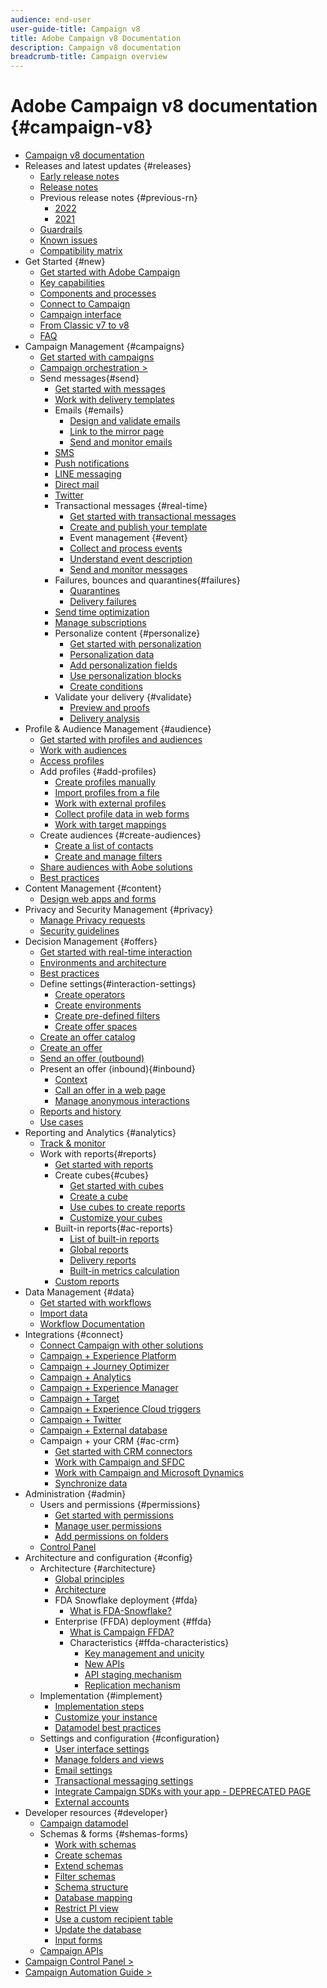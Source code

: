 ```yaml
---
audience: end-user
user-guide-title: Campaign v8
title: Adobe Campaign v8 Documentation
description: Campaign v8 documentation
breadcrumb-title: Campaign overview
---
```


# Adobe Campaign v8 documentation {#campaign-v8}

+ [Campaign v8 documentation](campaign-home.md)
+ Releases and latest updates {#releases}
  + [Early release notes](start/e-release-notes.md)
  + [Release notes](start/release-notes.md)
  + Previous release notes {#previous-rn}
    + [2022](start/release-notes-2022.md)
    + [2021](start/release-notes-2021.md)
  + [Guardrails](start/ac-guardrails.md)
  + [Known issues](start/known-issues.md)
  + [Compatibility matrix](start/compatibility-matrix.md)
+ Get Started {#new}
  + [Get started with Adobe Campaign](start/get-started.md)
  + [Key capabilities](start/whats-new.md)
  + [Components and processes](start/ac-components.md)
  + [Connect to Campaign](start/connect.md)
  + [Campaign interface](start/campaign-ui.md)
  + [From Classic v7 to v8](start/v7-to-v8.md)
  + [FAQ](start/campaign-faq.md)
+ Campaign Management {#campaigns}
  + [Get started with campaigns](start/campaigns.md)
  + [Campaign orchestration >](https://experienceleague.adobe.com/docs/campaign/automation/campaign-orchestration/set-up-campaigns.html)
  + Send messages{#send}
    + [Get started with messages](start/create-message.md)
    + [Work with delivery templates](send/create-templates.md)
    + Emails {#emails}
      + [Design and validate emails](send/email.md)
      + [Link to the mirror page](send/mirror-page.md)
      + [Send and monitor emails](send/send.md)
    + [SMS](send/sms.md)
    + [Push notifications](send/push.md)
    + [LINE messaging](send/line.md)
    + [Direct mail](send/direct-mail.md)
    + [Twitter](send/twitter.md)
    + Transactional messages {#real-time}
      + [Get started with transactional messages](send/transactional.md)
      + [Create and publish your template](send/transactional-template.md)
      + Event management {#event}
       + [Collect and process events](send/event-processing.md)
       + [Understand event description](send/event-description.md)
      + [Send and monitor messages](send/delivery-execution.md)
    + Failures, bounces and quarantines{#failures}
      + [Quarantines](send/quarantines.md)
      + [Delivery failures](send/delivery-failures.md)
    + [Send time optimization](send/predictive.md)
    + [Manage subscriptions](start/subscriptions.md)
    + Personalize content {#personalize}
      + [Get started with personalization](send/personalize.md)
      + [Personalization data](send/personalization-data.md)
      + [Add personalization fields](send/personalization-fields.md)
      + [Use personalization blocks](send/personalization-blocks.md)
      + [Create conditions](send/conditions.md)
    + Validate your delivery {#validate}
      + [Preview and proofs](send/preview-and-proof.md)
      + [Delivery analysis](send/delivery-analysis.md)
+ Profile & Audience Management {#audience}
    + [Get started with profiles and audiences](audiences/gs-audiences.md)
    + [Work with audiences](start/audiences.md)
    + [Access profiles](audiences/view-profiles.md)
    + Add profiles {#add-profiles}
      + [Create profiles manually](audiences/create-profiles.md)
      + [Import profiles from a file](audiences/import-profiles.md)
      + [Work with external profiles](audiences/external-profiles.md)
      + [Collect profile data in web forms](audiences/collect-profiles.md)
      + [Work with target mappings](audiences/target-mappings.md)
    + Create audiences {#create-audiences}
      + [Create a list of contacts](audiences/create-audiences.md)
      + [Create and manage filters](audiences/create-filters.md)
    + [Share audiences with Aobe solutions](start/shared-audiences.md)
    + [Best practices](audiences/audiences-best-practices.md)
+ Content Management {#content}
  + [Design web apps and forms](dev/webapps.md)
+ Privacy and Security Management {#privacy}
  + [Manage Privacy requests](start/privacy.md)
  + [Security guidelines](config/security.md)
+ Decision Management {#offers}
  + [Get started with real-time interaction](interaction/interaction.md)
  + [Environments and architecture](interaction/interaction-architecture.md)
  + [Best practices](interaction/interaction-best-practices.md)
  + Define settings{#interaction-settings}
    + [Create operators](interaction/interaction-operators.md)
    + [Create environments](interaction/interaction-env.md)
    + [Create pre-defined filters](interaction/interaction-predefined-filters.md)
    + [Create offer spaces](interaction/interaction-offer-spaces.md)
  + [Create an offer catalog](interaction/interaction-offer-catalog.md)
  + [Create an offer](interaction/interaction-offer.md)
  + [Send an offer (outbound)](interaction/interaction-send-offers.md)
  + Present an offer (inbound){#inbound}
    + [Context](interaction/interaction-present-offers.md)
    + [Call an offer in a web page](interaction/interaction-integration.md)
    + [Manage anonymous interactions](interaction/anonymous-interactions.md)
  + [Reports and history](interaction/interaction-tracking.md)
  + [Use cases](interaction/interaction-use-cases.md)
+ Reporting and Analytics {#analytics}
  + [Track & monitor](start/tracking.md)
  + Work with reports{#reports}
    + [Get started with reports](reporting/gs-reporting.md)
    + Create cubes{#cubes}
      + [Get started with cubes](reporting/gs-cubes.md)
      + [Create a cube](reporting/cube-indicators.md)
      + [Use cubes to create reports](reporting/cube-tables.md)
      + [Customize your cubes](reporting/customize-cubes.md)
    + Built-in reports{#ac-reports}
      + [List of built-in reports](reporting/built-in-reports.md)
      + [Global reports](reporting/global-reports.md)
      + [Delivery reports](reporting/delivery-reports.md)
      + [Built-in metrics calculation](reporting/metrics-calculation.md)
    + [Custom reports](reporting/custom-reports.md)
+ Data Management {#data}
  + [Get started with workflows](config/workflows.md)
  + [Import data](start/import.md)
  + [Workflow Documentation](https://experienceleague.adobe.com/docs/campaign/automation/workflows/introduction/about-workflows.html)
+ Integrations {#connect}
  + [Connect Campaign with other solutions](connect/integration.md)
  + [Campaign + Experience Platform](connect/ac-aep.md)
  + [Campaign + Journey Optimizer](connect/ac-ajo.md)
  + [Campaign + Analytics](connect/ac-aa.md)
  + [Campaign + Experience Manager](connect/ac-aem.md)
  + [Campaign + Target](connect/ac-at.md)
  + [Campaign + Experience Cloud triggers](connect/ac-triggers.md)
  + [Campaign + Twitter](connect/ac-tw.md)
  + [Campaign + External database](connect/fda.md)
  + Campaign + your CRM {#ac-crm}
    + [Get started with CRM connectors](connect/crm.md)
    + [Work with Campaign and SFDC](connect/ac-sfdc.md)
    + [Work with Campaign and Microsoft Dynamics](connect/ac-ms-dyn.md)
    + [Synchronize data](connect/crm-data-sync.md)
+ Administration {#admin}
  + Users and permissions {#permissions}
    + [Get started with permissions](start/gs-permissions.md)
    + [Manage user permissions](start/manage-permissions.md)
    + [Add permissions on folders](start/folder-permissions.md)
  + [Control Panel](config/self-service.md)
+ Architecture and configuration {#config}
  + Architecture {#architecture}
    + [Global principles](architecture/general-architecture.md)
    + [Architecture](architecture/architecture.md)
    + FDA Snowflake deployment {#fda}
      + [What is FDA-Snowflake?](architecture/fda-deployment.md)
    + Enterprise (FFDA) deployment {#ffda}
      + [What is Campaign FFDA?](architecture/enterprise-deployment.md)
      + Characteristics {#ffda-characteristics}
        + [Key management and unicity](architecture/keys.md)
        + [New APIs](architecture/new-apis.md)
        + [API staging mechanism](architecture/staging.md)
        + [Replication mechanism](architecture/replication.md)
  + Implementation {#implement}
    + [Implementation steps](start/implement.md)
    + [Customize your instance](dev/customize.md)
    + [Datamodel best practices](dev/datamodel-best-practices.md)
  + Settings and configuration {#configuration}
    + [User interface settings](config/ui-settings.md)
    + [Manage folders and views](audiences/folders-and-views.md)
    + [Email settings](config/email-settings.md)
    + [Transactional messaging settings](config/transactional-msg-settings.md)
    + [Integrate Campaign SDKs with your app - DEPRECATED PAGE](config/push-config.md)
    + [External accounts](config/external-accounts.md)
+ Developer resources {#developer}
  + [Campaign datamodel](dev/datamodel.md)
  + Schemas & forms {#shemas-forms}
    + [Work with schemas](dev/schemas.md)
    + [Create schemas](dev/create-schema.md)
    + [Extend schemas](dev/extend-schema.md)
    + [Filter schemas](dev/filter-schema.md)
    + [Schema structure](dev/schema-structure.md)
    + [Database mapping](dev/database-mapping.md)
    + [Restrict PI view](dev/restrict-pi-view.md)
    + [Use a custom recipient table](dev/custom-recipient.md)
    + [Update the database](dev/update-database-structure.md)
    + [Input forms](dev/forms.md)
  + [Campaign APIs](dev/api.md)
+ [Campaign Control Panel >](https://experienceleague.adobe.com/docs/control-panel/using/control-panel-home.html)
+ [Campaign Automation Guide >](https://experienceleague.adobe.com/docs/campaign/automation/home.html)

